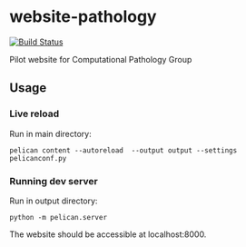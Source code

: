 # website-pathology

[![Build Status](https://travis-ci.org/DIAGNijmegen/website-pathology.svg?branch=master)](https://travis-ci.org/DIAGNijmegen/website-pathology)

Pilot website for Computational Pathology Group

## Usage

### Live reload

Run in main directory:

```
pelican content --autoreload  --output output --settings pelicanconf.py
```

### Running dev server

Run in output directory:

```
python -m pelican.server
```

The website should be accessible at localhost:8000. 
